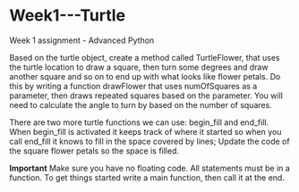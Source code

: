 # Week1---Turtle
Week 1 assignment - Advanced Python 

Based on the turtle object, create a method called TurtleFlower, that uses the turtle location to draw a square, then turn some degrees and draw another square and so on to end up with what looks like flower petals. Do this by writing a function drawFlower that uses numOfSquares as a parameter, then draws repeated squares based on the parameter. You will need to calculate the angle to turn by based on the number of squares.

There are two more turtle functions we can use: begin_fill and end_fill. When begin_fill is activated it keeps track of where it started so when you call end_fill it knows to fill in the space covered by lines; Update the code of the square flower petals so the space is filled.

**Important** Make sure you have no floating code. All statements must be in a function. To get things started write a main function, then call it at the end.
